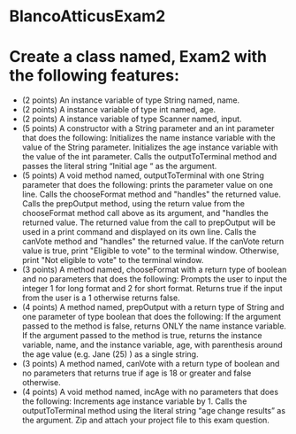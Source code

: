 # BlancoAtticusExam2

# Create a class named, Exam2 with the following features:

* (2 points) An instance variable of type String named, name.
* (2 points) A instance variable of type int named, age.
* (2 points) A instance variable of type Scanner named, input.
* (5 points) A constructor with a String parameter and an int parameter that does the following:
  Initializes the name instance variable with the value of the String parameter.
  Initializes the age instance variable with the value of the int parameter.
  Calls the outputToTerminal method and passes the literal string “Initial age “ as the argument.
* (5 points) A void method named, outputToTerminal with one String parameter that does the following:
  prints the parameter value on one line.
  Calls the chooseFormat method and "handles" the returned value.
  Calls the prepOutput method, using the return value from the chooseFormat method call above as its argument, and "handles the returned value.
  The returned value from the call to prepOutput will be used in a print command and displayed on its own line.
  Calls the canVote method and "handles" the returned value.
  If the  canVote return value is true, print "Eligible to vote" to the terminal window.
  Otherwise, print "Not eligible to vote" to the terminal window.
* (3 points) A method named, chooseFormat with a return type of boolean and no parameters that does the following:
  Prompts the user to input the integer 1 for long format and 2 for short format.
  Returns true if the input from the user is a 1 otherwise returns false.
* (4 points) A method named, prepOutput with a return type of String and one parameter of type boolean that does the following:
  If the argument passed to the method is false, returns ONLY the name instance variable.
  If the argument passed to the method is true, returns the instance variable, name, and the instance variable, age, with parenthesis around the age value (e.g. Jane (25)  ) as a single string.
* (3 points) A method named, canVote with a return type of boolean and no parameters that returns true if age is 18 or greater and false otherwise.
* (4 points) A void method named, incAge with no parameters that does the following:
  Increments age instance variable by 1.
  Calls the outputToTerminal method using the literal string “age change results” as the argument.
  Zip and attach your project file to this exam question. 